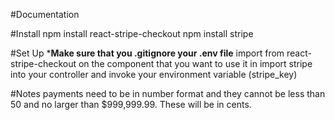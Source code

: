 #Documentation
<!-- https://www.npmjs.com/package/react-stripe-checkout -->

#Install
    npm install react-stripe-checkout
    npm install stripe

#Set Up
    *******Make sure that you .gitignore your .env file******
    import from react-stripe-checkout on the component that you want to use it in
    import stripe into your controller and invoke your environment variable (stripe_key)


#Notes
    payments need to be in number format and they cannot be less than 50 and no larger than $999,999.99. These will be in cents. 

